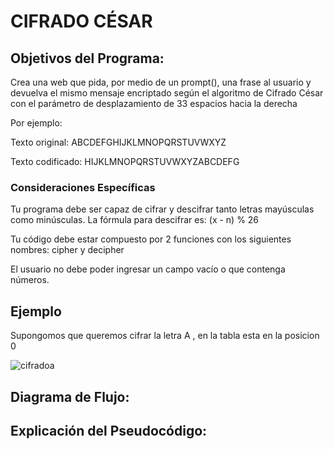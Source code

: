 # CIFRADO CÉSAR


## Objetivos del Programa:
<p> Crea una web que pida, por medio de un prompt(), una frase al usuario y devuelva el mismo mensaje encriptado según el algoritmo de Cifrado César con el parámetro de desplazamiento de 33 espacios hacia la derecha</p>

<p>Por ejemplo:</p>

<p>Texto original: ABCDEFGHIJKLMNOPQRSTUVWXYZ</p>
<p>Texto codificado: HIJKLMNOPQRSTUVWXYZABCDEFG</p>


### Consideraciones Específicas</p>

<p>Tu programa debe ser capaz de cifrar y descifrar tanto letras mayúsculas como minúsculas. La fórmula para descifrar es: (x - n) % 26</p>
<p>Tu código debe estar compuesto por 2 funciones con los siguientes nombres: cipher y decipher </p>
<p>El usuario no debe poder ingresar un campo vacío o que contenga números. </p>

## Ejemplo
<p> Supongomos que queremos cifrar la letra A , en la tabla esta en la posicion 0<p>
  
![cifradoa](https://user-images.githubusercontent.com/32310087/31506149-3f4f0e8e-af3c-11e7-8e43-9f18033c9127.PNG)

## Diagrama de Flujo:


## Explicación del Pseudocódigo:
